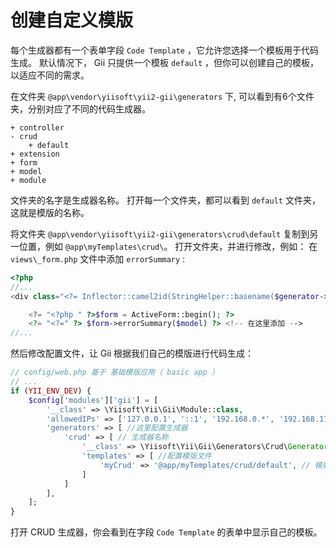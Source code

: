 创建自定义模版
===========================

每个生成器都有一个表单字段 `Code Template` ，它允许您选择一个模板用于代码生成。
默认情况下， Gii 只提供一个模板 `default` ，但你可以创建自己的模板，以适应不同的需求。

在文件夹 `@app\vendor\yiisoft\yii2-gii\generators` 下, 可以看到有6个文件夹，分别对应了不同的代码生成器。

```
+ controller
- crud
    + default
+ extension
+ form
+ model
+ module
```

文件夹的名字是生成器名称。 打开每一个文件夹，都可以看到 `default` 文件夹，这就是模版的名称。

将文件夹 `@app\vendor\yiisoft\yii2-gii\generators\crud\default` 复制到另一位置，例如 `@app\myTemplates\crud\`。
打开文件夹，并进行修改，例如： 在 `views\_form.php` 文件中添加 `errorSummary` :

```php
<?php
//...
<div class="<?= Inflector::camel2id(StringHelper::basename($generator->modelClass)) ?>-form">

    <?= "<?php " ?>$form = ActiveForm::begin(); ?>
    <?= "<?=" ?> $form->errorSummary($model) ?> <!-- 在这里添加 -->
//...
```

然后修改配置文件，让 Gii 根据我们自己的模版进行代码生成：

```php
// config/web.php 基于 基础模版应用（ basic app ）
// ...
if (YII_ENV_DEV) {
    $config['modules']['gii'] = [
        '__class' => \Yiisoft\Yii\Gii\Module::class,
        'allowedIPs' => ['127.0.0.1', '::1', '192.168.0.*', '192.168.178.20'],
        'generators' => [ //这里配置生成器
            'crud' => [ // 生成器名称
                '__class' => \Yiisoft\Yii\Gii\Generators\Crud\Generator::class, // 生成器类
                'templates' => [ //配置模版文件
                    'myCrud' => '@app/myTemplates/crud/default', // 模版名称 => 模版路径
                ]
            ]
        ],
    ];
}
```

打开 CRUD 生成器，你会看到在字段 `Code Template` 的表单中显示自己的模板。
